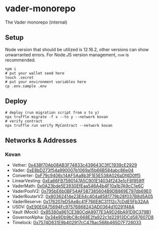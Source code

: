 # vader-monorepo

The Vader monorepo (internal)

## Setup

Node version that should be utilized is 12.16.2, other versions can show unwarranted errors. For Node.JS version management, `nvm` is recommended.

```shell
npm i
# put your wallet seed here
touch .secret
# put your environment variables here
cp .env.sample .env
```

## Deploy

```shell
# deploy (run migration script from x to y)
npx truffle migrate -f x --to y --network kovan
# verify contract
npx truffle run verify MyContract --network kovan
```

## Networks & Addresses

### Kovan

-   Vether: [0x438f70Ab08AB3F74833c439643C3fC1939cE2929](https://kovan.etherscan.io/address/0x438f70Ab08AB3F74833c439643C3fC1939cE2929)
-   Vader: [0xE8bD273f54a990007b1069a15b66B584abc86e04](https://kovan.etherscan.io/address/0xE8bD273f54a990007b1069a15b66B584abc86e04)
-   Converter: [0xF79c9406c14AF5Aa8b3F1E5E538A026aDf4D0ff5](https://kovan.etherscan.io/address/0xF79c9406c14AF5Aa8b3F1E5E538A026aDf4D0ff5)
-   LinearVesting: [0xEa66FB7590147A5C901E14034f243e1cF8f958ff](https://kovan.etherscan.io/address/0xEa66FB7590147A5C901E14034f243e1cF8f958ff)
-   VaderMath: [0x0A23bde5E3930EfEaa546A4b4F10a1b7A9cC1e6C](https://kovan.etherscan.io/address/0x0A23bde5E3930EfEaa546A4b4F10a1b7A9cC1e6C)
-   VaderPoolV2: [0x795bE6b0BF54AF587385604B9DB869E797db69E0](https://kovan.etherscan.io/address/0x795bE6b0BF54AF587385604B9DB869E797db69E0)
-   VaderRouterV2: [0x80362414e23E64c404a8581779b28f037B8d5A05](https://kovan.etherscan.io/address/0x80362414e23E64c404a8581779b28f037B8d5A05)
-   VaderReserve: [0x176207eD5Ae8c41F766E8C31112c7cDdE5Fb32AA](https://kovan.etherscan.io/address/0x176207eD5Ae8c41F766E8C31112c7cDdE5Fb32AA)
-   USDV: [0xE90E0A75694Fc97576868243AD0364d10291f48A](https://kovan.etherscan.io/address/0xE90E0A75694Fc97576868243AD0364d10291f48A)
-   Vault (Mock): [0x85380a961CE380CdA8977E3A9D26bA91D9C379B1](https://kovan.etherscan.io/address/0x85380a961CE380CdA8977E3A9D26bA91D9C379B1)
-   GovernorAlpha: [0x34e9Db9bC8c668E2fa922c1d22913DCd587607D8](https://kovan.etherscan.io/address/0x34e9Db9bC8c668E2fa922c1d22913DCd587607D8)
-   Timelock: [0x7574D631E9b402917cC478ac568b465D7F726033](https://kovan.etherscan.io/address/0x7574D631E9b402917cC478ac568b465D7F726033)
